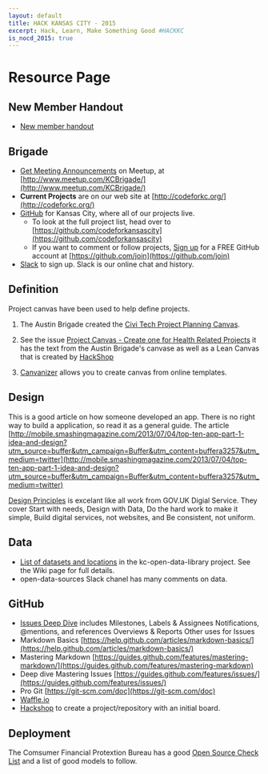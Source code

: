 ```yaml
---
layout: default
title: HACK KANSAS CITY - 2015
excerpt: Hack, Learn, Make Something Good #HACKKC
is_nocd_2015: true
---
```

# Resource Page

## New Member Handout

* [New member handout](https://docs.google.com/document/d/1R0P7CrLggFGHeZBC1k_g_l7qVO9fP2hNM_vkVR-3zII/edit?usp=sharing)

## Brigade

* [Get Meeting Announcements](http://www.meetup.com/KCBrigade/) on Meetup, at [http://www.meetup.com/KCBrigade/](http://www.meetup.com/KCBrigade/)
* **Current Projects** are on our web site at [http://codeforkc.org/](http://codeforkc.org/)
* [GitHub](https://github.com/codeforkansascity) for Kansas City, where all of our projects live.
  * To look at the full project list, head over to [https://github.com/codeforkansascity](https://github.com/codeforkansascity)
  * If you want to comment or follow projects, [Sign up](https://github.com/join)  for a FREE GitHub account at [https://github.com/join](https://github.com/join)
* [Slack](http://slackinvite.me/to/codeforkc) to sign up.  Slack is our online chat and history.

## Definition

Project canvas have been used to help define projects. 

1. The Austin Brigade created the [Civi Tech Project Planning Canvas](https://github.com/codeforkansascity/CodeAcross2015/files/138322/project_canvas_v4-FINAL.1.pdf).  

2. See the issue [Project Canvas - Create one for Health Related Projects](https://github.com/codeforkansascity/CodeAcross2015/issues/25) it has the text from the Austin Brigade's canvase as well as a Lean Canvas that is created by [HackShop](https://hackshop.waffle.io/)

3. [Canvanizer](https://canvanizer.com/) allows you to create canvas from online templates.



## Design

This is a good article on how someone developed an app. There is no right way to build a application, so read it as a general guide. The article [http://mobile.smashingmagazine.com/2013/07/04/top-ten-app-part-1-idea-and-design?utm_source=buffer&utm_campaign=Buffer&utm_content=buffera3257&utm_medium=twitter](http://mobile.smashingmagazine.com/2013/07/04/top-ten-app-part-1-idea-and-design?utm_source=buffer&utm_campaign=Buffer&utm_content=buffera3257&utm_medium=twitter)

[Design Principles](https://www.gov.uk/design-principles) is excelant like all work from GOV.UK Digial Service.  They cover Start with needs, Design with Data, Do the hard work to make it simple, Build digital services, not websites, and Be consistent, not uniform.



## Data

* [List of datasets and locations](https://github.com/codeforkansascity/kc-open-data-library)
  in the kc-open-data-library project.  See the Wiki page for full details.
* open-data-sources Slack chanel has many comments on data.
 
## GitHub

* [Issues Deep Dive](https://guides.github.com/features/issues/) includes 
Milestones, Labels & Assignees
Notifications, @mentions, and references
Overviews & Reports
Other uses for Issues
* Markdown Basics [https://help.github.com/articles/markdown-basics/](https://help.github.com/articles/markdown-basics/)
* Mastering Markdown [https://guides.github.com/features/mastering-markdown/](https://guides.github.com/features/mastering-markdown)
* Deep dive Mastering Issues [https://guides.github.com/features/issues/](https://guides.github.com/features/issues/) 
* Pro Git [https://git-scm.com/doc](https://git-scm.com/doc)
* [Waffle.io](https://waffle.io) 
* [Hackshop](http://hackshop.waffle.io) to create a project/repository with an initial board.


## Deployment

The Comsumer Financial Protextion Bureau has a good [Open Source Check List](https://github.com/cfpb/ckan-installer/blob/master/opensource-checklist.md) and a list of good models to follow.



